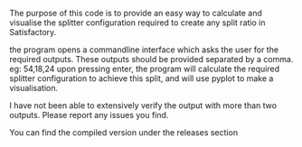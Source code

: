 The purpose of this code is to provide an easy way to calculate and visualise the splitter configuration required to create any split ratio in Satisfactory.

the program opens a commandline interface which asks the user for the required outputs.
These outputs should be provided separated by a comma. eg: 54,18,24
upon pressing enter, the program will calculate the required splitter configuration to achieve this split, and will use pyplot to make a visualisation.

I have not been able to extensively verify the output with more than two outputs.
Please report any issues you find.

You can find the compiled version under the releases section
